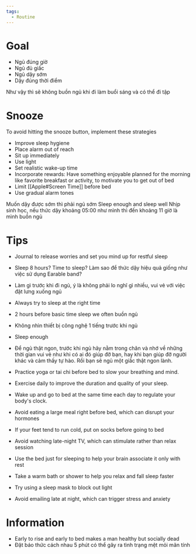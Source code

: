 ```yaml
---
tags:
  - Routine
---
```

# Goal

- Ngủ đúng giờ
- Ngủ đủ giấc
- Ngủ dậy sớm
- Dậy đúng thời điểm                                              

Như vậy thì sẽ không buồn ngủ khi đi làm buổi sáng và có thể đi tập

# Snooze

To avoid hitting the snooze button, implement these strategies

- Improve sleep hygiene
- Place alarm out of reach
- Sit up immediately
- Use light
- Set realistic wake-up time
- Incorporate rewards: Have something enjoyable planned for the morning like favorite breakfast or activity, to motivate you to get out of bed
- Limit [[Apple#Screen Time]] before bed
- Use gradual alarm tones
 
Muốn dậy được sớm thì phải ngủ sớm
Sleep enough and sleep well
Nhịp sinh học, nếu thức dậy khoảng 05:00 như mình thì đến khoảng 11 giờ là mình buồn ngủ

# Tips

- Journal to release worries and set you mind up for restful sleep
- Sleep 8 hours? Time to sleep? Làm sao để thức dậy hiệu quả giống như việc sử dụng Earable band?
- Làm gì trước khi đi ngủ, ý là không phải lo nghĩ gì nhiều, vui vẻ với việc đặt lưng xuống ngủ
- Always try to sleep at the right time
- 2 hours before basic time sleep we often buồn ngủ
- Không nhìn thiết bị công nghệ 1 tiếng trước khi ngủ
- Sleep enough
- Để ngủ thật ngon, trước khi ngủ hãy nằm trong chăn và nhớ về những thời gian vui vẻ như khi có ai đó giúp đỡ bạn, hay khi bạn giúp đỡ người khác và cảm thấy tự hào. Rồi bạn sẽ ngủ một giấc thật ngon lành.

- Practice yoga or tai chi before bed to slow your breathing and mind.
- Exercise daily to improve the duration and quality of your sleep.
- Wake up and go to bed at the same time each day to regulate your body's clock.
- Avoid eating a large meal right before bed, which can disrupt your hormones
- If your feet tend to run cold, put on socks before going to bed
- Avoid watching late-night TV, which can stimulate rather than relax session
- Use the bed just for sleeping to help your brain associate it only with rest
- Take a warm bath or shower to help you relax and fall sleep faster
- Try using a sleep mask to block out light
- Avoid emailing late at night, which can trigger stress and anxiety

# Information

- Early to rise and early to bed makes a man healthy but socially dead
- Đặt báo thức cách nhau 5 phút có thể gây ra tình trạng mệt mỏi mãn tính